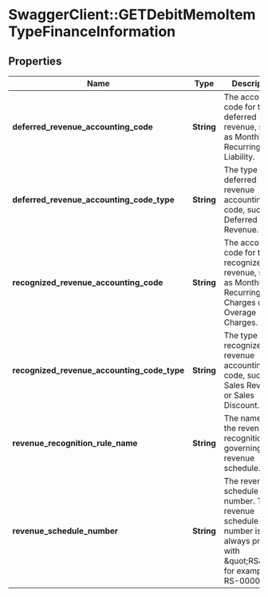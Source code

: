 # SwaggerClient::GETDebitMemoItemTypeFinanceInformation

## Properties
Name | Type | Description | Notes
------------ | ------------- | ------------- | -------------
**deferred_revenue_accounting_code** | **String** | The accounting code for the deferred revenue, such as Monthly Recurring Liability.  | [optional] 
**deferred_revenue_accounting_code_type** | **String** | The type of the deferred revenue accounting code, such as Deferred Revenue.  | [optional] 
**recognized_revenue_accounting_code** | **String** | The accounting code for the recognized revenue, such as Monthly Recurring Charges or Overage Charges.  | [optional] 
**recognized_revenue_accounting_code_type** | **String** | The type of the recognized revenue accounting code, such as Sales Revenue or Sales Discount.  | [optional] 
**revenue_recognition_rule_name** | **String** | The name of the revenue recognition rule governing the revenue schedule.  | [optional] 
**revenue_schedule_number** | **String** | The revenue schedule number. The revenue schedule number is always prefixed with \&quot;RS\&quot;, for example, RS-00000001.  | [optional] 


